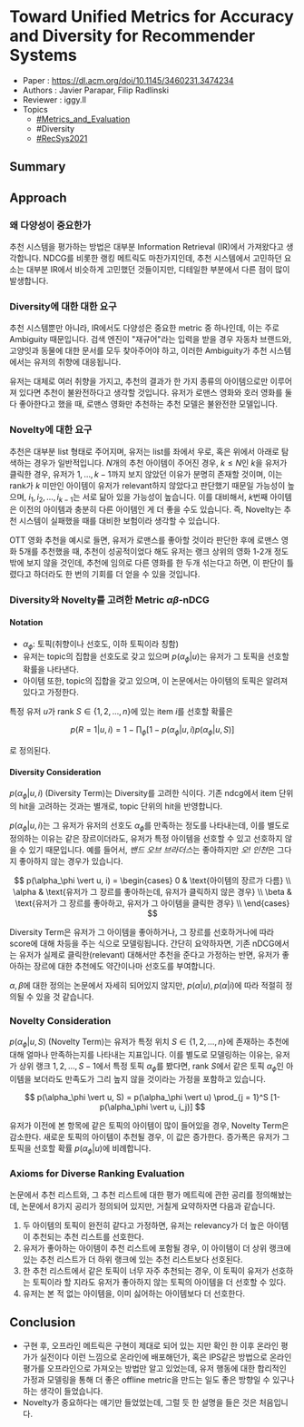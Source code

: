 # Toward Unified Metrics for Accuracy and Diversity for Recommender Systems

- Paper : <https://dl.acm.org/doi/10.1145/3460231.3474234>
- Authors : Javier Parapar, Filip Radlinski
- Reviewer : iggy.ll
- Topics
  - [#Metrics_and_Evaluation](../../topics/Metrics%20and%20Evaluation.md)
  - #Diversity
  - [#RecSys2021](RecSys2021.md)

## Summary

## Approach

### 왜 다양성이 중요한가

추천 시스템을 평가하는 방법은 대부분 Information Retrieval (IR)에서 가져왔다고 생각합니다. NDCG를 비롯한 랭킹 메트릭도 마찬가지인데, 추천 시스템에서 고민하던 요소는 대부분 IR에서 비슷하게 고민했던 것들이지만, 디테일한 부분에서 다른 점이 많이 발생합니다.

### Diversity에 대한 대한 요구

추천 시스템뿐만 아니라, IR에서도 다양성은 중요한 metric 중 하나인데, 이는 주로 Ambiguity 때문입니다. 검색 엔진이 "재규어"라는 입력을 받을 경우 자동차 브랜드와, 고양잇과 동물에 대한 문서를 모두 찾아주어야 하고, 이러한 Ambiguity가 추천 시스템에서는 유저의 취향에 대응됩니다.

유저는 대체로 여러 취향을 가지고, 추천의 결과가 한 가지 종류의 아이템으로만 이루어져 있다면 추천이 불완전하다고 생각할 것입니다. 유저가 로맨스 영화와 호러 영화를 둘 다 좋아한다고 했을 때, 로맨스 영화만 추천하는 추천 모델은 불완전한 모델입니다.

### Novelty에 대한 요구

추천은 대부분 list 형태로 주어지며, 유저는 list를 좌에서 우로, 혹은 위에서 아래로 탐색하는 경우가 일반적입니다. $N$개의 추천 아이템이 주어진 경우, $k \leq N$인 $k$을 유저가 클릭한 경우, 유저가 $1, \dots, k-1$까지 보지 않았던 이유가 분명히 존재할 것이며, 이는 rank가 $k$ 미만인 아이템이 유저가 relevant하지 않았다고 판단했기 때문일 가능성이 높으며, $i_1, i_2, \dots, i_{k-1}$는 서로 닮아 있을 가능성이 높습니다. 이를 대비해서, $k$번째 아이템은 이전의 아이템과 충분히 다른 아이템인 게 더 좋을 수도 있습니다. 즉, Novelty는 추천 시스템이 실패했을 때를 대비한 보험이라 생각할 수 있습니다.

OTT 영화 추천을 예시로 들면, 유저가 로맨스를 좋아할 것이라 판단한 후에 로맨스 영화 5개를 추천했을 때, 추천이 성공적이었다 해도 유저는 랭크 상위의 영화 1-2개 정도밖에 보지 않을 것인데, 추천에 임의로 다른 영화를 한 두개 섞는다고 하면, 이 판단이 틀렸다고 하더라도 한 번의 기회를 더 얻을 수 있을 것입니다.

### Diversity와 Novelty를 고려한 Metric $\alpha\beta$-nDCG

#### Notation

- $\alpha_\phi$: 토픽(취향이나 선호도, 이하 토픽이라 칭함)
- 유저는 topic의 집합을 선호도로 갖고 있으며 $p(\alpha_\phi \vert u)$는 유저가 그 토픽을 선호할 확률을 나타낸다.
- 아이템 또한, topic의 집합을 갖고 있으며, 이 논문에서는 아이템의 토픽은 알려져 있다고 가정한다.

특정 유저 $u$가 rank $S \in \{1, 2, \dots, n\}$에 있는 item $i$를 선호할 확률은

$$
p(R=1  \vert u, i) = 1  -  \prod_{\phi} [1  - p(\alpha_\phi  \vert u, i) p(\alpha_\phi  \vert u, S)]
$$

로 정의된다.

#### Diversity Consideration

$p(\alpha_\phi  \vert u, i)$ (Diversity Term)는 Diversity를 고려한 식이다. 기존 ndcg에서 item 단위의 hit을 고려하는 것과는 별개로, topic 단위의 hit을 반영합니다.

$p(\alpha_\phi \vert u, i)$는 그 유저가 유저의 선호도 $\alpha_\phi$를 만족하는 정도를 나타내는데, 이를 별도로 정의하는 이유는 같은 장르이더라도, 유저가 특정 아이템을 선호할 수 있고 선호하지 않을 수 있기 때문입니다. 예를 들어서, *밴드 오브 브라더스*는 좋아하지만 *오! 인천*은 그다지 좋아하지 않는 경우가 있습니다.

$$
p(\alpha_\phi  \vert u, i) = \begin{cases}
0 & \text{아이템의 장르가 다름}  \\
\alpha & \text{유저가 그 장르를 좋아하는데, 유저가 클릭하지 않은 경우}  \\
\beta & \text{유저가 그 장르를 좋아하고, 유저가 그 아이템을 클릭한 경우}  \\
\end{cases}
$$

Diversity Term은 유저가 그 아이템을 좋아하거나, 그 장르를 선호하거나에 따라 score에 대해 차등을 주는 식으로 모델링됩니다. 간단히 요약하자면, 기존 nDCG에서는 유저가 실제로 클릭한(relevant) 대해서만 추천을 준다고 가정하는 반면, 유저가 좋아하는 장르에 대한 추천에도 약간이나마 선호도를 부여합니다.

$\alpha, \beta$에 대한 정의는 논문에서 자세히 되어있지 않지만, $p(\alpha \vert u), p(\alpha \vert i)$에 따라 적절히 정의될 수 있을 것 같습니다.

### Novelty Consideration

$p(\alpha_\phi  \vert u, S)$ (Novelty Term)는 유저가 특정 위치 $S\in \{1, 2, \dots, n\}$에 존재하는 추천에 대해 얼마나 만족하는지를 나타내는 지표입니다. 이를 별도로 모델링하는 이유는, 유저가 상위 랭크 $1, 2, \dots, S-1$에서 특정 토픽 $\alpha_\phi$를 봤다면, rank $S$에서 같은 토픽 $\alpha_\phi$인 아이템을 보더라도 만족도가 그리 높지 않을 것이라는 가정을 포함하고 있습니다.

$$
  p(\alpha_\phi  \vert u, S) = p(\alpha_\phi  \vert u)  \prod_{j = 1}^S [1-p(\alpha_\phi  \vert u, i_j)]
$$

유저가 이전에 본 항목에 같은 토픽의 아이템이 많이 들어있을 경우, Novelty Term은 감소한다. 새로운 토픽의 아이템이 추천될 경우, 이 값은 증가한다. 증가폭은 유저가 그 토픽을 선호할 확률 $p(\alpha_\phi \vert u)$에 비례합니다.

### Axioms for Diverse Ranking Evaluation

논문에서 추천 리스트와, 그 추천 리스트에 대한 평가 메트릭에 관한 공리를 정의해놨는데, 논문에서 8가지 공리가 정의되어 있지만, 거칠게 요약하자면 다음과 같습니다.

1. 두 아이템의 토픽이 완전히 같다고 가정하면, 유저는 relevancy가 더 높은 아이템이 추천되는 추천 리스트를 선호한다.
2. 유저가 좋아하는 아이템이 추천 리스트에 포함될 경우, 이 아이템이 더 상위 랭크에 있는 추천 리스트가 더 하위 랭크에 있는 추천 리스트보다 선호된다.
3. 한 추천 리스트에서 같은 토픽이 너무 자주 추천되는 경우, 이 토픽이 유저가 선호하는 토픽이라 할 지라도 유저가 좋아하지 않는 토픽의 아이템을 더 선호할 수 있다.
4. 유저는 본 적 없는 아이템을, 이미 싫어하는 아이템보다 더 선호한다.

## Conclusion

- 구현 후, 오프라인 메트릭은 구현이 제대로 되어 있는 지만 확인 한 이후 온라인 평가가 실전이다 이런 느낌으로 온라인에 배포해던가, 혹은 IPS같은 방법으로 온라인 평가를 오프라인으로 가져오는 방법만 알고 있었는데, 유저 행동에 대한 합리적인 가정과 모델링을 통해 더 좋은 offline metric을 만드는 일도 좋은 방향일 수 있구나 하는 생각이 들었습니다.
- Novelty가 중요하다는 얘기만 들었었는데, 그럴 듯 한 설명을 들은 것은 처음입니다.
